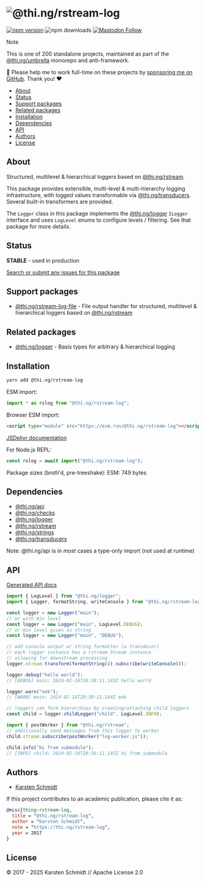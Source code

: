 <!-- This file is generated - DO NOT EDIT! -->
<!-- Please see: https://github.com/thi-ng/umbrella/blob/develop/CONTRIBUTING.md#changes-to-readme-files -->
# ![@thi.ng/rstream-log](https://media.thi.ng/umbrella/banners-20230807/thing-rstream-log.svg?7f269fc9)

[![npm version](https://img.shields.io/npm/v/@thi.ng/rstream-log.svg)](https://www.npmjs.com/package/@thi.ng/rstream-log)
![npm downloads](https://img.shields.io/npm/dm/@thi.ng/rstream-log.svg)
[![Mastodon Follow](https://img.shields.io/mastodon/follow/109331703950160316?domain=https%3A%2F%2Fmastodon.thi.ng&style=social)](https://mastodon.thi.ng/@toxi)

> [!NOTE]
> This is one of 200 standalone projects, maintained as part
> of the [@thi.ng/umbrella](https://github.com/thi-ng/umbrella/) monorepo
> and anti-framework.
>
> 🚀 Please help me to work full-time on these projects by [sponsoring me on
> GitHub](https://github.com/sponsors/postspectacular). Thank you! ❤️

- [About](#about)
- [Status](#status)
- [Support packages](#support-packages)
- [Related packages](#related-packages)
- [Installation](#installation)
- [Dependencies](#dependencies)
- [API](#api)
- [Authors](#authors)
- [License](#license)

## About

Structured, multilevel & hierarchical loggers based on [@thi.ng/rstream](https://github.com/thi-ng/umbrella/tree/develop/packages/rstream).

This package provides extensible, multi-level & multi-hierarchy logging
infrastructure, with logged values transformable via
[@thi.ng/transducers](https://github.com/thi-ng/umbrella/tree/develop/packages/transducers).
Several built-in transformers are provided.

The `Logger` class in this package implements the
[@thi.ng/logger](https://github.com/thi-ng/umbrella/tree/develop/packages/logger)
`ILogger` interface and uses `LogLevel` enums to configure levels /
filtering. See that package for more details.

## Status

**STABLE** - used in production

[Search or submit any issues for this package](https://github.com/thi-ng/umbrella/issues?q=%5Brstream-log%5D+in%3Atitle)

## Support packages

- [@thi.ng/rstream-log-file](https://github.com/thi-ng/umbrella/tree/develop/packages/rstream-log-file) - File output handler for structured, multilevel & hierarchical loggers based on [@thi.ng/rstream](https://github.com/thi-ng/umbrella/tree/develop/packages/rstream)

## Related packages

- [@thi.ng/logger](https://github.com/thi-ng/umbrella/tree/develop/packages/logger) - Basis types for arbitrary & hierarchical logging

## Installation

```bash
yarn add @thi.ng/rstream-log
```

ESM import:

```ts
import * as rslog from "@thi.ng/rstream-log";
```

Browser ESM import:

```html
<script type="module" src="https://esm.run/@thi.ng/rstream-log"></script>
```

[JSDelivr documentation](https://www.jsdelivr.com/)

For Node.js REPL:

```js
const rslog = await import("@thi.ng/rstream-log");
```

Package sizes (brotli'd, pre-treeshake): ESM: 749 bytes

## Dependencies

- [@thi.ng/api](https://github.com/thi-ng/umbrella/tree/develop/packages/api)
- [@thi.ng/checks](https://github.com/thi-ng/umbrella/tree/develop/packages/checks)
- [@thi.ng/logger](https://github.com/thi-ng/umbrella/tree/develop/packages/logger)
- [@thi.ng/rstream](https://github.com/thi-ng/umbrella/tree/develop/packages/rstream)
- [@thi.ng/strings](https://github.com/thi-ng/umbrella/tree/develop/packages/strings)
- [@thi.ng/transducers](https://github.com/thi-ng/umbrella/tree/develop/packages/transducers)

Note: @thi.ng/api is in _most_ cases a type-only import (not used at runtime)

## API

[Generated API docs](https://docs.thi.ng/umbrella/rstream-log/)

```ts tangle:export/readme.ts
import { LogLevel } from "@thi.ng/logger";
import { Logger, formatString, writeConsole } from "@thi.ng/rstream-log";

const logger = new Logger("main");
// or with min level
const logger = new Logger("main", LogLevel.DEBUG);
// or min level given as string
const logger = new Logger("main", "DEBUG");

// add console output w/ string formatter (a transducer)
// each logger instance has a rstream Stream instance
// allowing for downstream processing
logger.stream.transform(formatString()).subscribe(writeConsole());

logger.debug("hello world");
// [DEBUG] main: 2024-02-16T20:38:11.143Z hello world

logger.warn("eek");
// [WARN] main: 2024-02-16T20:38:11.144Z eek

// loggers can form hierarchies by creating/attaching child loggers
const child = logger.childLogger("child", LogLevel.INFO);

import { postWorker } from "@thi.ng/rstream";
// additionally send messages from this logger to worker
child.stream.subscribe(postWorker("log-worker.js"));

child.info("hi from submodule");
// [INFO] child: 2024-02-16T20:38:11.145Z hi from submodule
```

## Authors

- [Karsten Schmidt](https://thi.ng)

If this project contributes to an academic publication, please cite it as:

```bibtex
@misc{thing-rstream-log,
  title = "@thi.ng/rstream-log",
  author = "Karsten Schmidt",
  note = "https://thi.ng/rstream-log",
  year = 2017
}
```

## License

&copy; 2017 - 2025 Karsten Schmidt // Apache License 2.0
